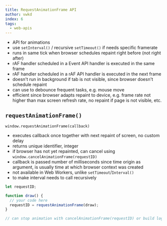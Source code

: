 ```yaml
---
title: RequestAnimationFrame API
author: vwkd
index: 6
tags:
  - web-apis
---
```


- API for animations
- use `setInterval()` / recursive `setTimeout()` if needs specific framerate
- runs in same tick when browser schedules repaint right before (not right after)
- rAF handler scheduled in a Event API handler is executed in the same frame
- rAF handler scheduled in a rAF API handler is executed in the next frame
- doesn't run in background if tab is not visible, since browser doesn't schedule repaint
- can use to debounce frequent tasks, e.g. mouse move
- efficient since browser adapts repaint to device, e.g. frame rate not higher than max screen refresh rate, no repaint if page is not visible, etc.



## `requestAnimationFrame()`

`window.requestAnimationFrame(callback)`

- executes callback once together with next repaint of screen, no custom delay
- returns unique identifier, integer
- if browser has not yet repainted, can cancel using `window.cancelAnimationFrame(requestID)`
- callback is passed number of milliseconds since time origin as argument, is usually time at which browser context was created
- not available in Web Workers, unlike `setTimeout`/`Interval()`
- to make interval needs to call recursively

```javascript
let requestID;

function draw() {
  // your code here
  requestID = requestAnimationFrame(draw);
}

// can stop animation with cancelAnimationFrame(requestID) or build logic in recursion to not call itself anymore
```